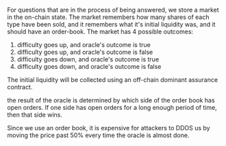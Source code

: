 For questions that are in the process of being answered, we store a market in the on-chain state.
The market remembers how many shares of each type have been sold, and it remembers what it's initial liquidity was, and it should have an order-book.
The market has 4 possible outcomes:
1) difficulty goes up, and oracle's outcome is true
2) difficulty goes up, and oracle's outcome is false
3) difficulty goes down, and oracle's outcome is true
4) difficulty goes down, and oracle's outcome is false


The initial liquidity will be collected using an off-chain dominant assurance contract.

the result of the oracle is determined by which side of the order book has open orders. If one side has open orders for a long enough period of time, then that side wins.

Since we use an order book, it is expensive for attackers to DDOS us by moving the price past 50% every time the oracle is almost done.

